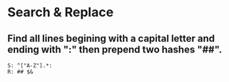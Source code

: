 <!-- TITLE: Regex -->
<!-- SUBTITLE: List of useful regular expressions -->

# Search & Replace
## Find all lines begining with a capital letter and ending with ":" then prepend two hashes "##".
```
S: ^["A-Z"].*:
R: ## $&
```
